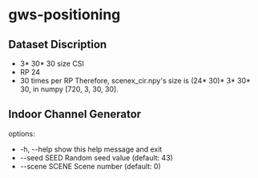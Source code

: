 # gws-positioning

## Dataset Discription
- 3* 30* 30 size CSI
- RP 24
- 30 times per RP
Therefore, scenex_cir.npy's size is (24* 30)* 3* 30* 30, in numpy [720, 3, 30, 30].

## Indoor Channel Generator
options:
- -h, --help     show this help message and exit
- --seed SEED    Random seed value (default: 43)
- --scene SCENE  Scene number (default: 0)
